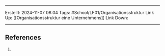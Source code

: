 
--- 
Erstellt: 2024-11-07    08:04 
Tags: #School/LF01/Organisationsstruktur
Link Up: [[Organisationsstruktur eine Unternehmens]]
Link Down:

--- 


## References
1. 
